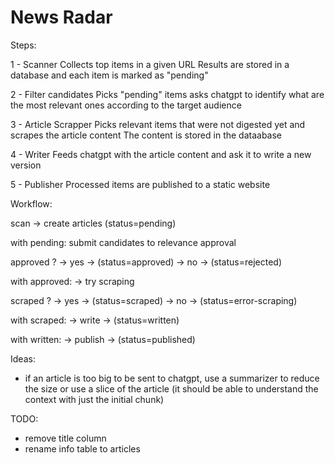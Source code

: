 
# News Radar

Steps:

1 - Scanner Collects top items in a given URL Results are stored in a database and each item is marked as "pending"

2 - Filter candidates
Picks "pending" items asks chatgpt to identify what 
are the most relevant ones according to the target audience

3 - Article Scrapper
Picks relevant items that were not digested yet and scrapes the article content
The content is stored in the dataabase

4 - Writer
Feeds chatgpt with the article content and ask it to write a new version

5 - Publisher
Processed items are published to a static website

Workflow:

scan -> create articles (status=pending)

with pending: submit candidates to relevance approval

approved ? -> yes -> (status=approved)
           -> no -> (status=rejected)

with approved: -> try scraping

scraped ? -> yes -> (status=scraped)
          -> no -> (status=error-scraping)

with scraped: -> write -> (status=written)

with written: -> publish -> (status=published)


Ideas:
- if an article is too big to be sent to chatgpt, use a summarizer to reduce the size or use a slice of the article (it should be able to understand the context with just the initial chunk)

TODO:
- remove title column
- rename info table to articles
